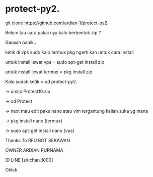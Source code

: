 # protect-py2.
git clone https://github.com/ardian-1/protect-py2.


Belum tau cara pakai nya kalo berbentuk zip ?


Gausah panik..


ketik di vps sudo kalo termux pkg ngerti kan untuk cara install


untuk install lewat vps = sudo apt-get install zip


untuk install lewat termux = pkg install zip


Kalo sudah ketik = cd protect-py2.


-> unzip Protect10.zip


-> cd Protect


-> next mau edit pake nano atau vim tergantung kalian suka yg mana


-> pkg install nano (termux)


-> sudo apt-get install nano (vps)


Thanks To RFU BOT SEKAWAN


OWNER ARDIAN PURNAMA


ID LINE [sirichan_1000]


Oklek
